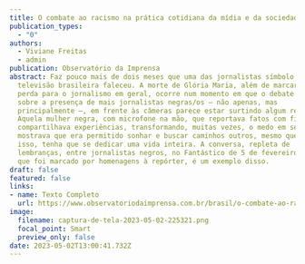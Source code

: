 ```yaml
---
title: O combate ao racismo na prática cotidiana da mídia e da sociedade
publication_types:
  - "0"
authors:
  - Viviane Freitas
  - admin
publication: Observatório da Imprensa
abstract: Faz pouco mais de dois meses que uma das jornalistas símbolo da
  televisão brasileira faleceu. A morte de Glória Maria, além de marcar uma
  perda para o jornalismo em geral, ocorre num momento em que o debate racial e
  sobre a presença de mais jornalistas negras/os – não apenas, mas
  principalmente –, em frente às câmeras parece estar surtindo algum resultado.
  Aquela mulher negra, com microfone na mão, que reportava fatos com firmeza e
  compartilhava experiências, transformando, muitas vezes, o medo em seu aliado,
  mostrava que era permitido sonhar e buscar caminhos outros, mesmo que, para
  isso, tenha que se dedicar uma vida inteira. A conversa, repleta de
  lembranças, entre jornalistas negros, no Fantástico de 5 de fevereiro de 2023,
  que foi marcado por homenagens à repórter, é um exemplo disso.
draft: false
featured: false
links:
- name: Texto Completo
  url: https://www.observatoriodaimprensa.com.br/brasil/o-combate-ao-racismo-na-pratica-cotidiana-da-midia-e-da-sociedade/
image:
  filename: captura-de-tela-2023-05-02-225321.png
  focal_point: Smart
  preview_only: false
date: 2023-05-02T13:00:41.732Z
---
```

